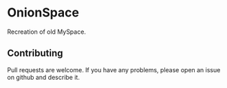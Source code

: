# OnionSpace
Recreation of old MySpace.
## Contributing
Pull requests are welcome. If you have any problems, please open an issue on github and describe it.